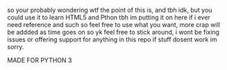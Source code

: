 so your probably wondering wtf the point of this is, and tbh idk, but you could use it to learn HTML5 and Pthon tbh
im putting it on here if i ever need reference and such so feel free to use what you want, more crap will be addded as time goes on so yk feel free to stick around, i wont be fixing issues or offering support for anything in this repo if stuff dosent work im sorry.

MADE FOR PYTHON 3
